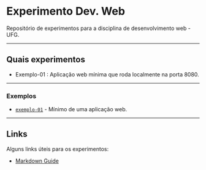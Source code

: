 # Experimento Dev. Web
Repositório de experimentos para a disciplina de desenvolvimento web - UFG.
___

## Quais experimentos

 - Exemplo-01 : Aplicação web mínima que roda localmente na porta 8080.
 ___

### Exemplos

* [`exemplo-01`](exemplo-01/README.md) - Mínimo de uma aplicação web.

___

## Links
Alguns links úteis para os experimentos:

* [Markdown Guide](https://www.markdownguide.org)

